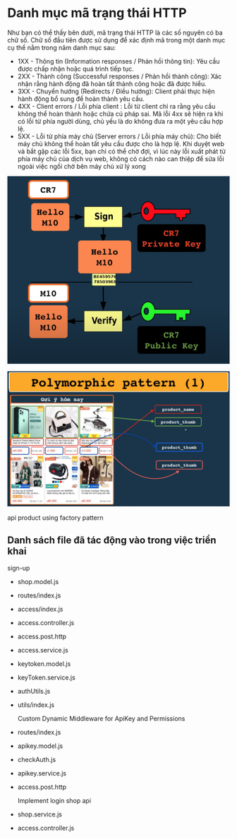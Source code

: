 # Danh mục mã trạng thái HTTP

Như bạn có thể thấy bên dưới, mã trạng thái HTTP là các số nguyên có ba chữ số. Chữ số đầu tiên được sử dụng để xác định mã trong một danh mục cụ thể nằm trong năm danh mục sau:

* 1XX - Thông tin (Information responses / Phản hồi thông tin): Yêu cầu được chấp nhận hoặc quá trình tiếp tục.
* 2XX - Thành công (Successful responses / Phản hồi thành công): Xác nhận rằng hành động đã hoàn tất thành công hoặc đã được hiểu.
* 3XX - Chuyển hướng (Redirects / Điều hướng): Client phải thực hiện hành động bổ sung để hoàn thành yêu cầu.
* 4XX - Client errors / Lỗi phía client : Lỗi từ client chỉ ra rằng yêu cầu không thể hoàn thành hoặc chứa cú pháp sai. Mã lỗi 4xx sẽ hiện ra khi có lỗi từ phía người dùng, chủ yếu là do không đưa ra một yêu cầu hợp lệ.
* 5XX - Lỗi từ phía máy chủ (Server errors / Lỗi phía máy chủ): Cho biết máy chủ không thể hoàn tất yêu cầu được cho là hợp lệ. Khi duyệt web và bắt gặp các lỗi 5xx, bạn chỉ có thể chờ đợi, vì lúc này lỗi xuất phát từ phía máy chủ của dịch vụ web, không có cách nào can thiệp để sửa lỗi ngoài việc ngồi chờ bên máy chủ xử lý xong

![algorithm symmetry](image-1.png)

![Polymorphic pattern](image.png)

api product using factory pattern

## Danh sách file đã tác động vào trong việc triển khai

  sign-up

* shop.model.js
* routes/index.js
* access/index.js
* access.controller.js
* access.post.http
* access.service.js
* keytoken.model.js
* keyToken.service.js
* authUtils.js
* utils/index.js

  Custom Dynamic Middleware for ApiKey and Permissions

* routes/index.js
* apikey.model.js
* checkAuth.js
* apikey.service.js
* access.post.http

  Implement login shop api

* shop.service.js
* access.controller.js
